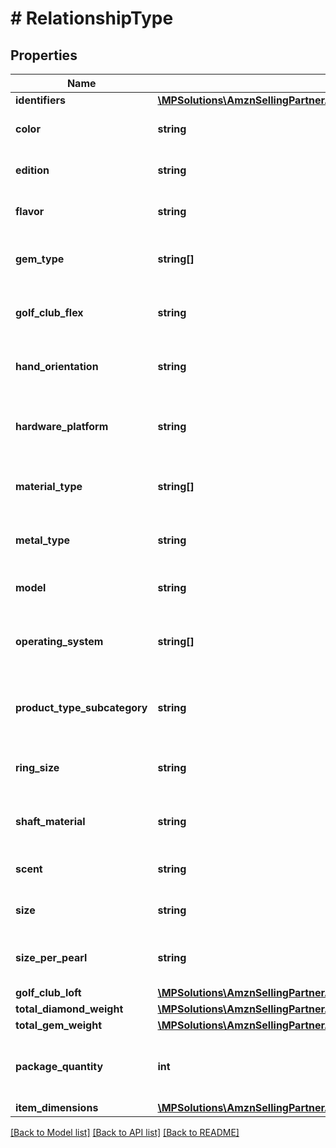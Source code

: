 # # RelationshipType

## Properties

Name | Type | Description | Notes
------------ | ------------- | ------------- | -------------
**identifiers** | [**\MPSolutions\AmznSellingPartnerApi\Models\CatalogItems\IdentifierType**](IdentifierType.md) |  | [optional]
**color** | **string** | The color variation of the item. | [optional]
**edition** | **string** | The edition variation of the item. | [optional]
**flavor** | **string** | The flavor variation of the item. | [optional]
**gem_type** | **string[]** | The gem type variations of the item. | [optional]
**golf_club_flex** | **string** | The golf club flex variation of an item. | [optional]
**hand_orientation** | **string** | The hand orientation variation of an item. | [optional]
**hardware_platform** | **string** | The hardware platform variation of an item. | [optional]
**material_type** | **string[]** | The material type variations of an item. | [optional]
**metal_type** | **string** | The metal type variation of an item. | [optional]
**model** | **string** | The model variation of an item. | [optional]
**operating_system** | **string[]** | The operating system variations of an item. | [optional]
**product_type_subcategory** | **string** | The product type subcategory variation of an item. | [optional]
**ring_size** | **string** | The ring size variation of an item. | [optional]
**shaft_material** | **string** | The shaft material variation of an item. | [optional]
**scent** | **string** | The scent variation of an item. | [optional]
**size** | **string** | The size variation of an item. | [optional]
**size_per_pearl** | **string** | The size per pearl variation of an item. | [optional]
**golf_club_loft** | [**\MPSolutions\AmznSellingPartnerApi\Models\CatalogItems\DecimalWithUnits**](DecimalWithUnits.md) |  | [optional]
**total_diamond_weight** | [**\MPSolutions\AmznSellingPartnerApi\Models\CatalogItems\DecimalWithUnits**](DecimalWithUnits.md) |  | [optional]
**total_gem_weight** | [**\MPSolutions\AmznSellingPartnerApi\Models\CatalogItems\DecimalWithUnits**](DecimalWithUnits.md) |  | [optional]
**package_quantity** | **int** | The package quantity variation of an item. | [optional]
**item_dimensions** | [**\MPSolutions\AmznSellingPartnerApi\Models\CatalogItems\DimensionType**](DimensionType.md) |  | [optional]

[[Back to Model list]](../../README.md#models) [[Back to API list]](../../README.md#endpoints) [[Back to README]](../../README.md)
